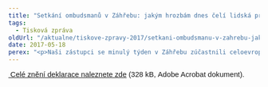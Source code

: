 ```yaml
---
title: "Setkání ombudsmanů v Záhřebu: jakým hrozbám dnes čelí lidská práva a demokracie v Evropě?"
tags:
  - Tisková zpráva
oldUrl: "/aktualne/tiskove-zpravy-2017/setkani-ombudsmanu-v-zahrebu-jakym-hrozbam-dnes-celi-lidska-prava-a-demokracie-v-evrope"
date: 2017-05-18
perex: "<p>Naši zástupci se minulý týden v Záhřebu zúčastnili celoevropského setkání ombudsmanů a dalších národních institucí sledujících dodržování lidských práv. V závěrečné deklaraci se všichni zúčastnění shodli, že evropské státy a jejich obyvatelstvo stojí před mnoha výzvami. Demokracie a lidská práva jsou v Evropě ohroženy násilným extremismem a terorismem. Některé státy se však mohou dostat do situace, kdy určitá opatření namířená původně proti terorismu současně nepřiměřeně zasáhnou do práv vlastního obyvatelstva. Ve svých důsledcích pak mohou prohloubit stav ohrožení a nejistoty. Současná Evropa je také zasažena rostoucí nerovností, xenofobií nebo náboženskou nevraživostí. Do rozporu se také častěji dostává svoboda slova a snaha omezit nenávistné projevy ve veřejném prostoru. To vše je v některých zemích doprovázeno ohrožením svobody a nezávislosti médií. </p>"
---
```


<!-- imported from the old website -->

<p><span style="font-size:11.0pt;font-family:&quot;Calibri&quot;,sans-serif;
mso-fareast-font-family:Calibri;mso-fareast-theme-font:minor-latin;mso-bidi-font-family:
&quot;Times New Roman&quot;;mso-ansi-language:CS;mso-fareast-language:EN-US;mso-bidi-language:
AR-SA"><a title="Otevření do nového okna" href="/uploads-import/lidska_prava/Zagreb_Declaration_.pdf" target="_blank"><img alt="" src="https://www.ochrance.cz/typo3/ext/od_linkdesc/icons/pdf.gif" class="od_linkdesc_icon" /> Celé znění deklarace naleznete zde</a> (328 kB, Adobe Acrobat dokument).</span></p><p></p>
